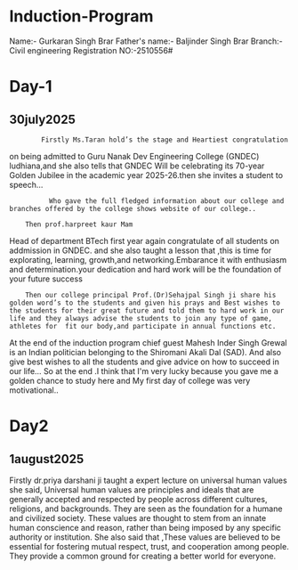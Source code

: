 # Induction-Program
Name:- Gurkaran Singh Brar
Father's name:- Baljinder Singh Brar 
Branch:- Civil engineering 
Registration NO:-2510556# 
# Day-1
## 30july2025
            Firstly Ms.Taran hold’s the stage and Heartiest congratulation 
on being admitted to Guru Nanak 
Dev Engineering College (GNDEC) ludhiana,and she also tells that GNDEC Will be celebrating its 70-year Golden Jubilee in the academic year 2025-26.then she invites a student to speech…
         
              Who gave the full fledged information about our college and branches offered by the college shows website of our college..

        Then prof.harpreet kaur Mam
Head of department BTech first year again congratulate of all students on addmission in GNDEC. and she also taught a lesson that ,this is time for explorating, learning, growth,and networking.Embarance it with enthusiasm and determination.your dedication and hard work will be the foundation of your future success 

        Then our college principal Prof.(Dr)Sehajpal Singh ji share his golden word’s to the students and given his prays and Best wishes to the students for their great future and told them to hard work in our life and they always advise the students to join any type of game, athletes for  fit our body,and participate in annual functions etc.
  
   At the end of the induction program chief guest Mahesh Inder Singh Grewal is an Indian politician belonging to the Shiromani Akali Dal (SAD). And also  give best wishes to all the students and give advice on how to succeed in our life…
                So at the end .I think that I'm very lucky because you gave me 
a golden chance to study here and 
My first day of college was very motivational..

# Day2
## 1august2025
Firstly dr.priya darshani ji taught a expert lecture on universal human values 
she said,
Universal human values are principles and ideals that are generally accepted and respected by people across different cultures, religions, and backgrounds. They are seen as the foundation for a humane and civilized society. These values are thought to stem from an innate human conscience and reason, rather than being imposed by any specific authority or institution.
She also said that ,These values are believed to be essential for fostering mutual respect, trust, and cooperation among people. They provide a common ground for creating a better world for everyone.
